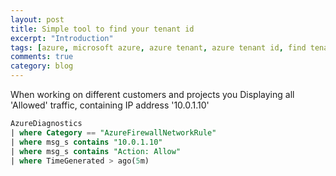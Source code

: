 ```yaml
---
layout: post
title: Simple tool to find your tenant id
excerpt: "Introduction"
tags: [azure, microsoft azure, azure tenant, azure tenant id, find tenant id, find azure tenant id, tenant id tool]
comments: true
category: blog
---
```


When working on different customers and projects you 
Displaying all 'Allowed' traffic, containing IP address '10.0.1.10'
```sql
AzureDiagnostics
| where Category == "AzureFirewallNetworkRule"
| where msg_s contains "10.0.1.10"
| where msg_s contains "Action: Allow"
| where TimeGenerated > ago(5m)
```

